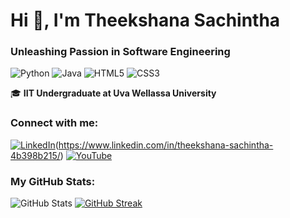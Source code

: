 # Hi 👋, I'm Theekshana Sachintha

### Unleashing Passion in Software Engineering

![Python](https://img.shields.io/badge/Python-3776AB?style=for-the-badge&logo=python&logoColor=white)
![Java](https://img.shields.io/badge/Java-ED8B00?style=for-the-badge&logo=java&logoColor=white)
![HTML5](https://img.shields.io/badge/HTML5-E34F26?style=for-the-badge&logo=html5&logoColor=white)
![CSS3](https://img.shields.io/badge/CSS3-1572B6?style=for-the-badge&logo=css3&logoColor=white)

🎓 **IIT Undergraduate at Uva Wellassa University**

### Connect with me:
[![LinkedIn](https://img.shields.io/badge/LinkedIn-%230077B5.svg?style=for-the-badge&logo=linkedin&logoColor=white)](https://linkedin.com/in/your-profile)(https://www.linkedin.com/in/theekshana-sachintha-4b398b215/)
[![YouTube](https://img.shields.io/badge/YouTube-%23FF0000.svg?style=for-the-badge&logo=youtube&logoColor=white)]()

### My GitHub Stats:
![GitHub Stats](https://github-readme-stats.vercel.app/api?username=your-username&show_icons=true&theme=dark)
[![GitHub Streak](https://github-readme-streak-stats.herokuapp.com?user=your-username&theme=dark&hide_border=true)](https://git.io/streak-stats)
